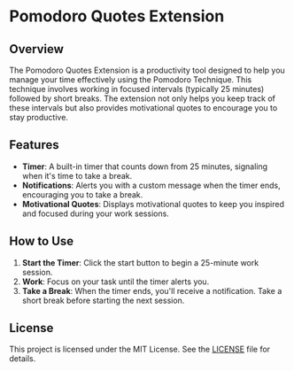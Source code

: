 # Pomodoro Quotes Extension

## Overview

The Pomodoro Quotes Extension is a productivity tool designed to help you manage your time effectively using the Pomodoro Technique. This technique involves working in focused intervals (typically 25 minutes) followed by short breaks. The extension not only helps you keep track of these intervals but also provides motivational quotes to encourage you to stay productive.

## Features

- **Timer**: A built-in timer that counts down from 25 minutes, signaling when it's time to take a break.
- **Notifications**: Alerts you with a custom message when the timer ends, encouraging you to take a break.
- **Motivational Quotes**: Displays motivational quotes to keep you inspired and focused during your work sessions.

## How to Use

1. **Start the Timer**: Click the start button to begin a 25-minute work session.
2. **Work**: Focus on your task until the timer alerts you.
3. **Take a Break**: When the timer ends, you'll receive a notification. Take a short break before starting the next session.

## License

This project is licensed under the MIT License. See the [LICENSE](LICENSE) file for details.